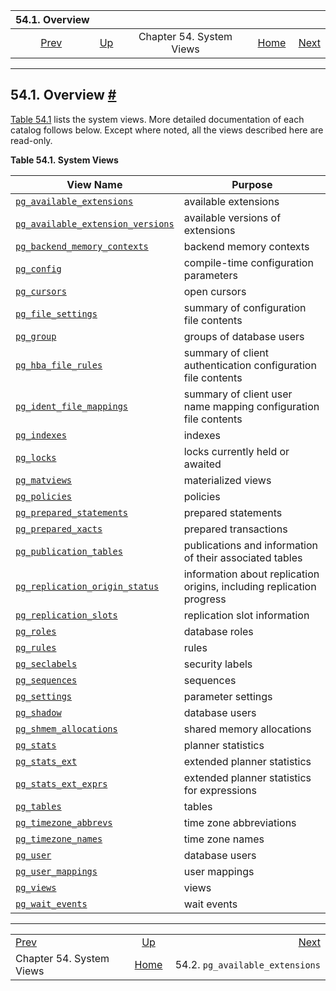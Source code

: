 

|                 54.1. Overview                 |                                             |                          |                                                       |                                                                            |
| :--------------------------------------------: | :------------------------------------------ | :----------------------: | ----------------------------------------------------: | -------------------------------------------------------------------------: |
| [Prev](views.html "Chapter 54. System Views")  | [Up](views.html "Chapter 54. System Views") | Chapter 54. System Views | [Home](index.html "PostgreSQL 17devel Documentation") |  [Next](view-pg-available-extensions.html "54.2. pg_available_extensions") |

***

## 54.1. Overview [#](#VIEWS-OVERVIEW)

[Table 54.1](views-overview.html#VIEW-TABLE "Table 54.1. System Views") lists the system views. More detailed documentation of each catalog follows below. Except where noted, all the views described here are read-only.

**Table 54.1. System Views**

| View Name                                                                                                              | Purpose                                                               |
| ---------------------------------------------------------------------------------------------------------------------- | --------------------------------------------------------------------- |
| [`pg_available_extensions`](view-pg-available-extensions.html "54.2. pg_available_extensions")                         | available extensions                                                  |
| [`pg_available_extension_versions`](view-pg-available-extension-versions.html "54.3. pg_available_extension_versions") | available versions of extensions                                      |
| [`pg_backend_memory_contexts`](view-pg-backend-memory-contexts.html "54.4. pg_backend_memory_contexts")                | backend memory contexts                                               |
| [`pg_config`](view-pg-config.html "54.5. pg_config")                                                                   | compile-time configuration parameters                                 |
| [`pg_cursors`](view-pg-cursors.html "54.6. pg_cursors")                                                                | open cursors                                                          |
| [`pg_file_settings`](view-pg-file-settings.html "54.7. pg_file_settings")                                              | summary of configuration file contents                                |
| [`pg_group`](view-pg-group.html "54.8. pg_group")                                                                      | groups of database users                                              |
| [`pg_hba_file_rules`](view-pg-hba-file-rules.html "54.9. pg_hba_file_rules")                                           | summary of client authentication configuration file contents          |
| [`pg_ident_file_mappings`](view-pg-ident-file-mappings.html "54.10. pg_ident_file_mappings")                           | summary of client user name mapping configuration file contents       |
| [`pg_indexes`](view-pg-indexes.html "54.11. pg_indexes")                                                               | indexes                                                               |
| [`pg_locks`](view-pg-locks.html "54.12. pg_locks")                                                                     | locks currently held or awaited                                       |
| [`pg_matviews`](view-pg-matviews.html "54.13. pg_matviews")                                                            | materialized views                                                    |
| [`pg_policies`](view-pg-policies.html "54.14. pg_policies")                                                            | policies                                                              |
| [`pg_prepared_statements`](view-pg-prepared-statements.html "54.15. pg_prepared_statements")                           | prepared statements                                                   |
| [`pg_prepared_xacts`](view-pg-prepared-xacts.html "54.16. pg_prepared_xacts")                                          | prepared transactions                                                 |
| [`pg_publication_tables`](view-pg-publication-tables.html "54.17. pg_publication_tables")                              | publications and information of their associated tables               |
| [`pg_replication_origin_status`](view-pg-replication-origin-status.html "54.18. pg_replication_origin_status")         | information about replication origins, including replication progress |
| [`pg_replication_slots`](view-pg-replication-slots.html "54.19. pg_replication_slots")                                 | replication slot information                                          |
| [`pg_roles`](view-pg-roles.html "54.20. pg_roles")                                                                     | database roles                                                        |
| [`pg_rules`](view-pg-rules.html "54.21. pg_rules")                                                                     | rules                                                                 |
| [`pg_seclabels`](view-pg-seclabels.html "54.22. pg_seclabels")                                                         | security labels                                                       |
| [`pg_sequences`](view-pg-sequences.html "54.23. pg_sequences")                                                         | sequences                                                             |
| [`pg_settings`](view-pg-settings.html "54.24. pg_settings")                                                            | parameter settings                                                    |
| [`pg_shadow`](view-pg-shadow.html "54.25. pg_shadow")                                                                  | database users                                                        |
| [`pg_shmem_allocations`](view-pg-shmem-allocations.html "54.26. pg_shmem_allocations")                                 | shared memory allocations                                             |
| [`pg_stats`](view-pg-stats.html "54.27. pg_stats")                                                                     | planner statistics                                                    |
| [`pg_stats_ext`](view-pg-stats-ext.html "54.28. pg_stats_ext")                                                         | extended planner statistics                                           |
| [`pg_stats_ext_exprs`](view-pg-stats-ext-exprs.html "54.29. pg_stats_ext_exprs")                                       | extended planner statistics for expressions                           |
| [`pg_tables`](view-pg-tables.html "54.30. pg_tables")                                                                  | tables                                                                |
| [`pg_timezone_abbrevs`](view-pg-timezone-abbrevs.html "54.31. pg_timezone_abbrevs")                                    | time zone abbreviations                                               |
| [`pg_timezone_names`](view-pg-timezone-names.html "54.32. pg_timezone_names")                                          | time zone names                                                       |
| [`pg_user`](view-pg-user.html "54.33. pg_user")                                                                        | database users                                                        |
| [`pg_user_mappings`](view-pg-user-mappings.html "54.34. pg_user_mappings")                                             | user mappings                                                         |
| [`pg_views`](view-pg-views.html "54.35. pg_views")                                                                     | views                                                                 |
| [`pg_wait_events`](view-pg-wait-events.html "54.36. pg_wait_events")                                                   | wait events                                                           |

***

|                                                |                                                       |                                                                            |
| :--------------------------------------------- | :---------------------------------------------------: | -------------------------------------------------------------------------: |
| [Prev](views.html "Chapter 54. System Views")  |      [Up](views.html "Chapter 54. System Views")      |  [Next](view-pg-available-extensions.html "54.2. pg_available_extensions") |
| Chapter 54. System Views                       | [Home](index.html "PostgreSQL 17devel Documentation") |                                            54.2. `pg_available_extensions` |
